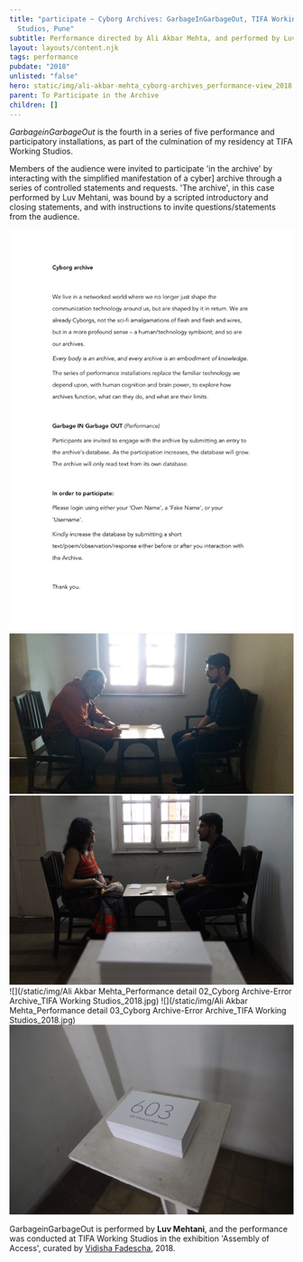 ```yaml
---
title: "participate ~ Cyborg Archives: GarbageInGarbageOut, TIFA Working
  Studios, Pune"
subtitle: Performance directed by Ali Akbar Mehta, and performed by Luv Mehtani
layout: layouts/content.njk
tags: performance
pubdate: "2018"
unlisted: "false"
hero: static/img/ali-akbar-mehta_cyborg-archives_performance-view_2018.jpg
parent: To Participate in the Archive
children: []
---
```

*GarbageinGarbageOut* is the fourth in a series of five performance and participatory installations, as part of the culmination of my residency at TIFA Working Studios.

Members of the audience were invited to participate 'in the archive' by interacting with the simplified manifestation of a cyber] archive through a series of controlled statements and requests. 'The archive', in this case performed by Luv Mehtani, was bound by a scripted introductory and closing statements, and with instructions to invite questions/statements from the audience.

![](/static/img/ali-akbar-mehta_cyborg-archives_artist-s-instructions_2018.jpg)
![Performance view: Cyborg Archive: garbageINgarbageOUT, 2018, ARTEL 2018, TIFA Working Studios](/static/img/ali-akbar-mehta_cyborg-archives_performance-view_2018.jpg)
![](/static/img/ali-akbar-mehta_performance-view_cyborg-archive-garbageingarbageout_tifa-working-studios_2018.jpg)
![](/static/img/Ali Akbar Mehta_Performance detail 02_Cyborg Archive-Error Archive_TIFA Working Studios_2018.jpg)
![](/static/img/Ali Akbar Mehta_Performance detail 03_Cyborg Archive-Error Archive_TIFA Working Studios_2018.jpg)
![](/static/img/ali-akbar-mehta_installation-view-_cyborg-archive-error-archive_tifa-working-studios_2018.jpg.jpg)


GarbageinGarbageOut is performed by **Luv Mehtani**, and the performance was conducted at TIFA Working Studios in the exhibition 'Assembly of Access', curated by [Vidisha Fadescha](http://vidisha-fadescha.com/ASSEMBLY-OF-ACCESS), 2018.